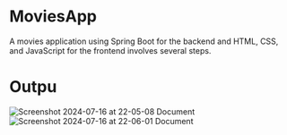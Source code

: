 # MoviesApp
A movies application using Spring Boot for the backend and HTML, CSS, and JavaScript for the frontend involves several steps.
# Outpu
![Screenshot 2024-07-16 at 22-05-08 Document](https://github.com/user-attachments/assets/e4aad1d7-cbb6-4614-8de6-26d1ae2a3ecd)
![Screenshot 2024-07-16 at 22-06-01 Document](https://github.com/user-attachments/assets/7108e668-067a-46cf-9901-051d4d9ba7fa)
